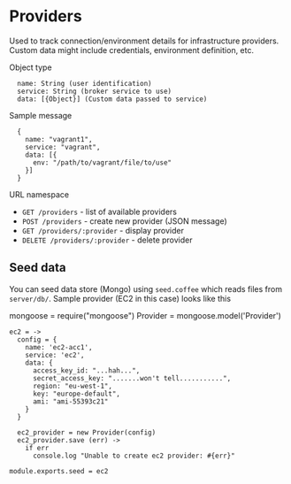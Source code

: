 # Providers

Used to track connection/environment details for infrastructure providers. Custom data might include credentials, environment definition, etc.

Object type

      name: String (user identification)
      service: String (broker service to use)
      data: [{Object}] (Custom data passed to service)

Sample message

      {
        name: "vagrant1",
        service: "vagrant",
        data: [{
          env: "/path/to/vagrant/file/to/use"
        }]
      }

URL namespace

* `GET /providers` - list of available providers
* `POST /providers` - create new provider (JSON message)
* `GET /providers/:provider` - display provider
* `DELETE /providers/:provider` - delete provider

## Seed data

You can seed data store (Mongo) using `seed.coffee` which reads files from `server/db/`. Sample provider (EC2 in this case) looks like this

mongoose = require("mongoose")
    Provider = mongoose.model('Provider')

    ec2 = ->
      config = {
        name: 'ec2-acc1',
        service: 'ec2',
        data: {
          access_key_id: "...hah...",
          secret_access_key: ".......won't tell...........",
          region: "eu-west-1",
          key: "europe-default",
          ami: "ami-55393c21"
        }
      }

      ec2_provider = new Provider(config)
      ec2_provider.save (err) ->
        if err
          console.log "Unable to create ec2 provider: #{err}"

    module.exports.seed = ec2
      

